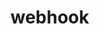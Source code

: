 # webhook
 <!--
Here's a little project I made in 2-3 hours for fun.

If you'd like to set this up for yourself, it's pretty self-explanatory; create a Discord webhook and copy the URL, paste it as the value for an environment variable titled WEBHOOK_URL. Customize the frontend, do whatever you'd like, it's very simple.

If you like this project or want to see more of what I make, feel free to star the repo ⭐ or drop a follow 🙋‍♂️, it's much appreciated :)-->
